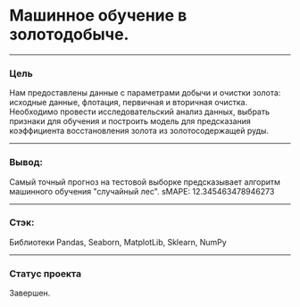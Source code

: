 # Машинное обучение в золотодобыче.
-------------------

### Цель

Нам предоставлены данные с параметрами добычи и очистки золота: исходные данные, флотация, первичная и вторичная очистка. Необходимо провести исследовательский анализ данных, выбрать признаки для обучения и построить модель для предсказания коэффициента восстановления золота из золотосодержащей руды.

------------------
### Вывод: 

Самый точный прогноз на тестовой выборке предсказывает алгоритм машинного обучения "случайный лес".
sMAPE: 12.345463478946273

------------------------

### Стэк:

Библиотеки Pandas, Seaborn, MatplotLib, Sklearn, NumPy

----------------------------
### Статус проекта

Завершен.

